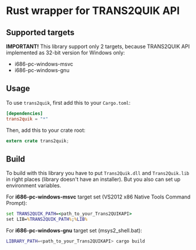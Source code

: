 # Rust wrapper for TRANS2QUIK API

## Supported targets

**IMPORTANT!** This library support only 2 targets, because TRANS2QUIK API implemented as 32-bit version for Windows only:
* i686-pc-windows-msvc
* i686-pc-windows-gnu

## Usage

To use `trans2quik`, first add this to your `Cargo.toml`:

```toml
[dependencies]
trans2quik = "*"
```

Then, add this to your crate root:

```rust
extern crate trans2quik;
```

## Build
To build with this library you have to put `Trans2Quik.dll` and `Trans2Quik.lib` in right places (library doesn't have an installer). But you also can set up environment variables.

For **i686-pc-windows-msvc** target set (VS2012 x86 Native Tools Command Prompt):
```cmd
set TRANS2QUIK_PATH=<path_to_your_Trans2QUIKAPI>
set LIB=%TRANS2QUIK_PATH%;%LIB%
```

For **i686-pc-windows-gnu** target set (msys2_shell.bat):
```sh
LIBRARY_PATH=<path_to_your_Trans2QUIKAPI> cargo build
```
